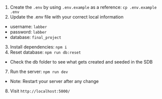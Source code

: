 1. Create the `.env` by using `.env.example` as a reference: `cp .env.example .env`
2. Update the .env file with your correct local information 
  - username: `labber` 
  - password: `labber` 
  - database: `final_project`
3. Install dependencies: `npm i`
4. Reset database: `npm run db:reset`
  - Check the db folder to see what gets created and seeded in the SDB
7. Run the server: `npm run dev`
  - Note: Restart your server after any change
8. Visit `http://localhost:5000/`